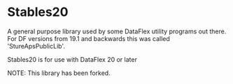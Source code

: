 # Stables20
A general purpose library used by some DataFlex utility programs out there. For DF versions from 19.1 and backwards this was called 'StureApsPublicLib'.

Stables20 is for use with DataFlex 20 or later

NOTE: This library has been forked.
